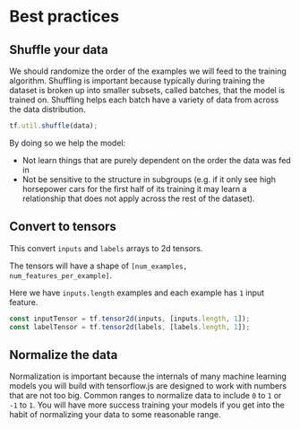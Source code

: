 # Best practices

## Shuffle your data

We should randomize the order of the examples we will feed to the training algorithm.
Shuffling is important because typically during training the dataset is broken up into smaller subsets, called batches, that the model is trained on.
Shuffling helps each batch have a variety of data from across the data distribution.

```ts
tf.util.shuffle(data);
```

By doing so we help the model:

- Not learn things that are purely dependent on the order the data was fed in
- Not be sensitive to the structure in subgroups
  (e.g. if it only see high horsepower cars for the first half of its training it may learn a relationship that does not apply across the rest of the dataset).

## Convert to tensors

This convert `inputs` and `labels` arrays to 2d tensors.

The tensors will have a shape of `[num_examples, num_features_per_example]`. 

Here we have `inputs.length` examples and each example has `1` input feature.

```ts
const inputTensor = tf.tensor2d(inputs, [inputs.length, 1]);
const labelTensor = tf.tensor2d(labels, [labels.length, 1]);
```

## Normalize the data

Normalization is important because the internals of many machine learning models you will build with tensorflow.js are designed to work with numbers that are not too big.
Common ranges to normalize data to include `0` to `1` or `-1` to `1`.
You will have more success training your models if you get into the habit of normalizing your data to some reasonable range.

